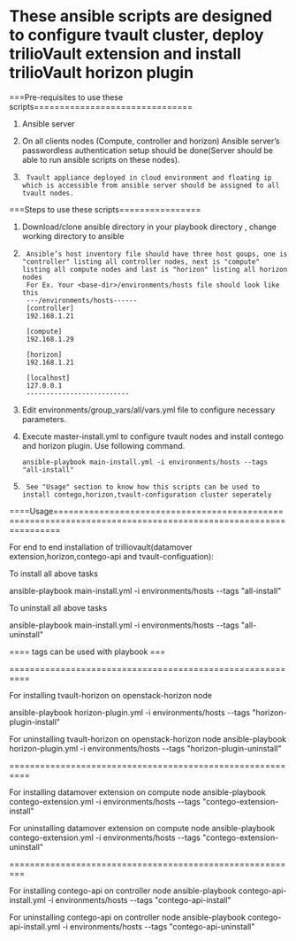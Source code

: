 These ansible scripts are designed to configure tvault cluster, deploy trilioVault extension and install trilioVault horizon plugin
=====================================================================================================================================

===Pre-requisites to use these scripts===============================
1.	Ansible server
         
2.	On all clients nodes (Compute, controller and horizon) Ansible server’s passwordless authentication setup should be done(Server should be able to run ansible scripts on these nodes).

3.      Tvault appliance deployed in cloud environment and floating ip which is accessible from ansible server should be assigned to all tvault nodes.

===Steps to use these scripts================
1.	Download/clone ansible directory in your playbook directory , change working directory to ansible

2.      Ansible’s host inventory file should have three host goups, one is "controller" listing all controller nodes, next is "compute" listing all compute nodes and last is "horizon" listing all horizon nodes
        For Ex. Your <base-dir>/environments/hosts file should look like this
        ---/environments/hosts------
        [controller]
        192.168.1.21

        [compute]
        192.168.1.29

        [horizon]
        192.168.1.21

        [localhost]
        127.0.0.1
        --------------------------
3.	Edit environments/group_vars/all/vars.yml file to configure necessary parameters. 

4.	Execute master-install.yml to configure tvault nodes and install contego and horizon plugin. Use following command.

        ansible-playbook main-install.yml -i environments/hosts --tags "all-install"

5.      See "Usage" section to know how this scripts can be used to install contego,horizon,tvault-configuration cluster seperately 

====Usage=============================================================================================================

For end to end installation of trilliovault(datamover extension,horizon,contego-api and tvault-configuation):

To install all above tasks

ansible-playbook main-install.yml -i environments/hosts --tags "all-install"

To uninstall all above tasks

ansible-playbook main-install.yml -i environments/hosts --tags "all-uninstall"

==== tags can be used with playbook ===

==========================================================

For installing tvault-horizon on openstack-horizon node

ansible-playbook horizon-plugin.yml -i environments/hosts --tags "horizon-plugin-install"

For uninstalling tvault-horizon on openstack-horizon node
ansible-playbook horizon-plugin.yml -i environments/hosts --tags "horizon-plugin-uninstall"

==========================================================

For installing datamover extension on compute node
ansible-playbook contego-extension.yml -i environments/hosts --tags "contego-extension-install"

For uninstalling datamover extension on compute node
ansible-playbook contego-extension.yml -i environments/hosts --tags "contego-extension-uninstall"

=========================================================

For installing contego-api on controller node
ansible-playbook contego-api-install.yml -i environments/hosts --tags "contego-api-install"

For uninstalling contego-api on controller node
ansible-playbook contego-api-install.yml -i environments/hosts --tags "contego-api-uninstall"


